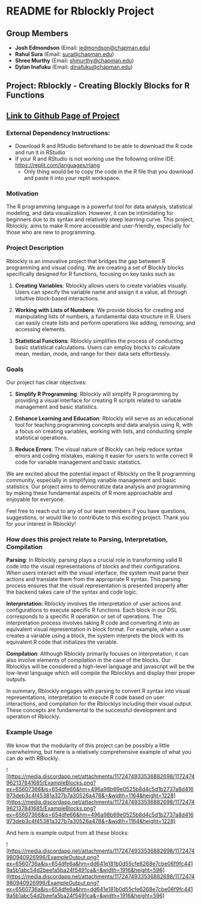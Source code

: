 # README for Rblockly Project

## Group Members

- **Josh Edmondson** (Email: jedmondson@chapman.edu)
- **Rahul Sura** (Email: sura@chapman.edu)
- **Shree Murthy** (Email: shmurthy@chapman.edu)
- **Dylan Inafuku** (Email: dinafuku@chapman.edu)

## Project: Rblockly - Creating Blockly Blocks for R Functions

## [Link to Github Page of Project](https://shmurthy08.github.io/RBlockly/src/design-blocks/index.html )

### External Dependency Instructions:

- Download R and RStudio beforehand to be able to download the R code and run it in RStudio
- If your R and RStudio is not working use the following online IDE: https://replit.com/languages/rlang
    - Only thing would be to copy the code in the R file that you download and paste it into your replit workspace. 

### Motivation

The R programming language is a powerful tool for data analysis, statistical modeling, and data visualization. However, it can be intimidating for beginners due to its syntax and relatively steep learning curve. This project, Rblockly, aims to make R more accessible and user-friendly, especially for those who are new to programming.

### Project Description

Rblockly is an innovative project that bridges the gap between R programming and visual coding. We are creating a set of Blockly blocks specifically designed for R functions, focusing on key tasks such as:

1. **Creating Variables**: Rblockly allows users to create variables visually. Users can specify the variable name and assign it a value, all through intuitive block-based interactions.

2. **Working with Lists of Numbers**: We provide blocks for creating and manipulating lists of numbers, a fundamental data structure in R. Users can easily create lists and perform operations like adding, removing, and accessing elements.

3. **Statistical Functions**: Rblockly simplifies the process of conducting basic statistical calculations. Users can employ blocks to calculate mean, median, mode, and range for their data sets effortlessly.

### Goals

Our project has clear objectives:

1. **Simplify R Programming**: Rblockly will simplify R programming by providing a visual interface for creating R scripts related to variable management and basic statistics.

2. **Enhance Learning and Education**: Rblockly will serve as an educational tool for teaching programming concepts and data analysis using R, with a focus on creating variables, working with lists, and conducting simple statistical operations.

3. **Reduce Errors**: The visual nature of Blockly can help reduce syntax errors and coding mistakes, making it easier for users to write correct R code for variable management and basic statistics.

We are excited about the potential impact of Rblockly on the R programming community, especially in simplifying variable management and basic statistics. Our project aims to democratize data analysis and programming by making these fundamental aspects of R more approachable and enjoyable for everyone.

Feel free to reach out to any of our team members if you have questions, suggestions, or would like to contribute to this exciting project. Thank you for your interest in Rblockly!

### How does this project relate to Parsing, Interpretation, Compilation

**Parsing**: In Rblockly, parsing plays a crucial role in transforming valid R code into the visual representations of blocks and their configurations. When users interact with the visual interface, the system must parse their actions and translate them from the appropriate R syntax. This parsing process ensures that the visual representation is presented properly after the backend takes care of the syntax and code logic. 

**Interpretation**: Rblockly involves the interpretation of user actions and configurations to execute specific R functions. Each block in our DSL corresponds to a specific R operation or set of operations. The interpretation process involves taking R code and converting it into an equivalent visual representation in block format. For example, when a user creates a variable using a block, the system interprets the block with its equivalent R code that initializes the variable.

**Compilation**: Although Rblockly primarily focuses on interpretation, it can also involve elements of compilation in the case of the blocks. Our Rblocklys will be considered a high-level language and javascript will be the low-level language which will compile the Rblocklys and display their proper outputs. 

In summary, Rblockly engages with parsing to convert R syntax into visual representations, interpretation to execute R code based on user interactions, and compilation for the Rblocklys including their visual output. These concepts are fundamental to the successful development and operation of Rblockly.

### Example Usage

We know that the modularity of this project can be possibly a little overwhelming, but here is a relatively comprehensive example of what you can do with RBlockly:

![https://media.discordapp.net/attachments/1172474933536882698/1172474962137841685/ExampleBlocks.png?ex=65607366&is=654dfe66&hm=496a98b69e0525b8d4c5d1b2737a8d416973deb3c4f45381a327b7a30526a478&=&width=1164&height=1228](https://media.discordapp.net/attachments/1172474933536882698/1172474962137841685/ExampleBlocks.png?ex=65607366&is=654dfe66&hm=496a98b69e0525b8d4c5d1b2737a8d416973deb3c4f45381a327b7a30526a478&=&width=1164&height=1228)

And here is example output from all these blocks:

![https://media.discordapp.net/attachments/1172474933536882698/1172474980940926996/ExampleOutput.png?ex=6560736a&is=654dfe6a&hm=dd641e181b0d55cfe6268e7cbe06f9fc4419a5b1abc54d2beefa5ba24f5491ca&=&width=1916&height=596](https://media.discordapp.net/attachments/1172474933536882698/1172474980940926996/ExampleOutput.png?ex=6560736a&is=654dfe6a&hm=dd641e181b0d55cfe6268e7cbe06f9fc4419a5b1abc54d2beefa5ba24f5491ca&=&width=1916&height=596)